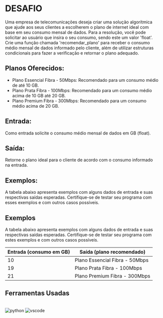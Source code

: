 # DESAFIO
Uma empresa de telecomunicações deseja criar uma solução algorítmica que ajude aos seus clientes a escolherem o plano de internet ideal com base em seu consumo mensal de dados. Para a resolução, você pode solicitar ao usuário que insira o seu consumo, sendo este um valor 'float'. Crie uma função chamada 'recomendar_plano' para receber o consumo médio mensal de dados informado pelo cliente, além de utilizar estruturas condicionais para fazer a verificação e retornar o plano adequado.

## Planos Oferecidos:
- Plano Essencial Fibra - 50Mbps: Recomendado para um consumo médio de até 10 GB.
- Plano Prata Fibra - 100Mbps: Recomendado para um consumo médio acima de 10 GB até 20 GB.
- Plano Premium Fibra - 300Mbps: Recomendado para um consumo médio acima de 20 GB.

## Entrada:
Como entrada solicite o consumo médio mensal de dados em GB (float).

## Saída:
Retorne o plano ideal para o cliente de acordo com o consumo informado na entrada.

## Exemplos:
A tabela abaixo apresenta exemplos com alguns dados de entrada e suas respectivas saídas esperadas. Certifique-se de testar seu programa com esses exemplos e com outros casos possíveis.

## Exemplos

A tabela abaixo apresenta exemplos com alguns dados de entrada e suas respectivas saídas esperadas. Certifique-se de testar seu programa com estes exemplos e com outros casos possíveis.

| Entrada (consumo em GB) | Saída (plano recomendado)         |
|-------------------------|-----------------------------------|
|  10                   | Plano Essencial Fibra - 50Mbps    |
|  19                   | Plano Prata Fibra - 100Mbps       |
|  21                    | Plano Premium Fibra - 300Mbps     |

## Ferramentas Usadas
<div style="display: inline_block"><br/>
<img align="center" alt="python" src="https://img.shields.io/badge/Python-14354C?style=for-the-badge&logo=python&logoColor=white" />
 <img align="center" alt="vscode" src="https://img.shields.io/badge/Visual_Studio_Code-0078D4?style=for-the-badge&logo=visual%20studio%20code&logoColor=white" />
</div><br/>

